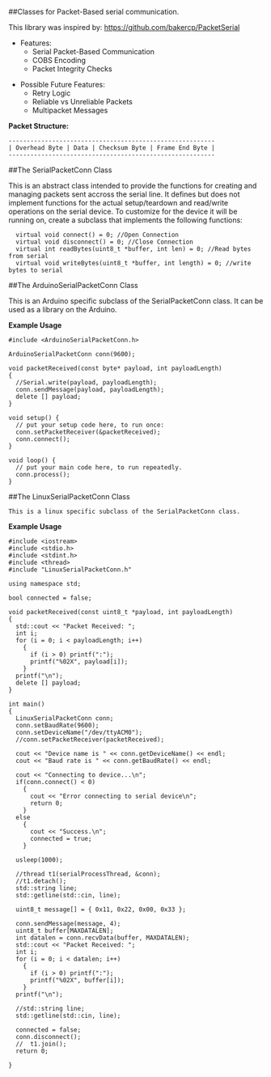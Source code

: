
##Classes for Packet-Based serial communication.
 
This library was inspired by:
https://github.com/bakercp/PacketSerial

- Features:
  - Serial Packet-Based Communication
  - COBS Encoding
  - Packet Integrity Checks

* Possible Future Features:
  * Retry Logic
  * Reliable vs Unreliable Packets
  * Multipacket Messages
  
 **Packet Structure:**
  ```
  ---------------------------------------------------------
  | Overhead Byte | Data | Checksum Byte | Frame End Byte |
  ---------------------------------------------------------
  ```
  
##The SerialPacketConn Class

   This is an abstract class intended to provide the functions for creating and managing packets sent accross the serial line. It defines but does not implement functions for the actual setup/teardown and read/write operations on the serial device. To customize for the device it will be running on, create a subclass that implements the following functions:

```
  virtual void connect() = 0; //Open Connection
  virtual void disconnect() = 0; //Close Connection
  virtual int readBytes(uint8_t *buffer, int len) = 0; //Read bytes from serial
  virtual void writeBytes(uint8_t *buffer, int length) = 0; //write bytes to serial
```

##The ArduinoSerialPacketConn Class

   This is an Arduino specific subclass of the SerialPacketConn class. It can be used as a library on the Arduino.

**Example Usage**

```
#include <ArduinoSerialPacketConn.h>

ArduinoSerialPacketConn conn(9600);

void packetReceived(const byte* payload, int payloadLength)
{
  //Serial.write(payload, payloadLength);
  conn.sendMessage(payload, payloadLength);
  delete [] payload;
}

void setup() {
  // put your setup code here, to run once:
  conn.setPacketReceiver(&packetReceived);
  conn.connect();
}

void loop() {
  // put your main code here, to run repeatedly.
  conn.process();
}
```

##The LinuxSerialPacketConn Class
	
	This is a linux specific subclass of the SerialPacketConn class.
	
**Example Usage**
```
#include <iostream>
#include <stdio.h>
#include <stdint.h>
#include <thread>
#include "LinuxSerialPacketConn.h"

using namespace std;

bool connected = false;

void packetReceived(const uint8_t *payload, int payloadLength)
{
  std::cout << "Packet Received: ";
  int i;
  for (i = 0; i < payloadLength; i++)
    {
      if (i > 0) printf(":");
      printf("%02X", payload[i]);
    }
  printf("\n");
  delete [] payload;
}

int main()
{
  LinuxSerialPacketConn conn;
  conn.setBaudRate(9600);
  conn.setDeviceName("/dev/ttyACM0");
  //conn.setPacketReceiver(packetReceived);

  cout << "Device name is " << conn.getDeviceName() << endl;
  cout << "Baud rate is " << conn.getBaudRate() << endl;

  cout << "Connecting to device...\n";
  if(conn.connect() < 0)
    {
      cout << "Error connecting to serial device\n";
      return 0;
    }
  else
    {
      cout << "Success.\n";
      connected = true;
    }

  usleep(1000);

  //thread t1(serialProcessThread, &conn);
  //t1.detach();
  std::string line;
  std::getline(std::cin, line);

  uint8_t message[] = { 0x11, 0x22, 0x00, 0x33 };

  conn.sendMessage(message, 4);
  uint8_t buffer[MAXDATALEN];
  int datalen = conn.recvData(buffer, MAXDATALEN);
  std::cout << "Packet Received: ";
  int i;
  for (i = 0; i < datalen; i++)
    {
      if (i > 0) printf(":");
      printf("%02X", buffer[i]);
    }
  printf("\n");

  //std::string line;
  std::getline(std::cin, line);

  connected = false;
  conn.disconnect();
  //  t1.join();
  return 0;

}
```
